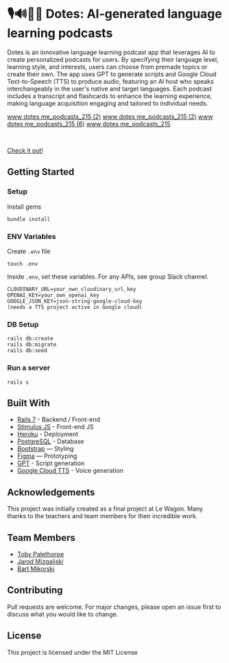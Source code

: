# 🎙️🔊🧑‍🏫 Dotes: AI-generated language learning podcasts

Dotes is an innovative language learning podcast app that leverages AI to create personalized podcasts for users. By specifying their language level, learning style, and interests, users can choose from premade topics or create their own. The app uses GPT to generate scripts and Google Cloud Text-to-Speech (TTS) to produce audio, featuring an AI host who speaks interchangeably in the user's native and target languages. Each podcast includes a transcript and flashcards to enhance the learning experience, making language acquisition engaging and tailored to individual needs.

[www dotes me_podcasts_215 (2)](https://github.com/user-attachments/assets/42d78ccf-c28f-46ec-a3a8-dab7528167cc)
[www dotes me_podcasts_215 (2)](https://github.com/user-attachments/assets/0d238658-853d-4ec4-a124-ca6d21359951)
[www dotes me_podcasts_215 (6)](https://github.com/user-attachments/assets/a16efc45-71e4-4953-81a2-292ffb7df6d2)
[www dotes me_podcasts_215](https://github.com/user-attachments/assets/fb3117d1-2d6b-41f2-8cfb-1806b3ae398a)

<br>

[Check it out!](https://www.dotes.me)
   

## Getting Started
### Setup

Install gems
```
bundle install
```

### ENV Variables
Create `.env` file
```
touch .env
```
Inside `.env`, set these variables. For any APIs, see group Slack channel.
```
CLOUDINARY_URL=your_own_cloudinary_url_key
OPENAI_KEY=your_own_openai_key
GOOGLE_JSON_KEY=json-string-google-cloud-key
(needs a TTS project active in Google cloud)
```

### DB Setup
```
rails db:create
rails db:migrate
rails db:seed
```

### Run a server
```
rails s
```

## Built With
- [Rails 7](https://guides.rubyonrails.org/) - Backend / Front-end
- [Stimulus JS](https://stimulus.hotwired.dev/) - Front-end JS
- [Heroku](https://heroku.com/) - Deployment
- [PostgreSQL](https://www.postgresql.org/) - Database
- [Bootstrap](https://getbootstrap.com/) — Styling
- [Figma](https://www.figma.com) — Prototyping
- [GPT](https://openai.com/api/) - Script generation
- [Google Cloud TTS](https://cloud.google.com/text-to-speech) - Voice generation

## Acknowledgements
This project was initially created as a final project at Le Wagon. Many thanks to the teachers and team members for their incredible work.

## Team Members
- [Toby Palethorpe](https://www.linkedin.com/in/toby-palethorpe-826aaa90/)
- [Jarod Mizgaliski](https://www.linkedin.com/in/jarod-mizgalski-429546229/)
- [Bart Mikorski](https://github.com/Sadcrispy)

## Contributing
Pull requests are welcome. For major changes, please open an issue first to discuss what you would like to change.

## License
This project is licensed under the MIT License
